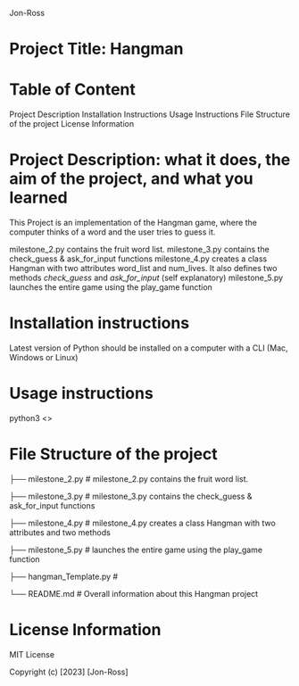 Jon-Ross

# Project Title: Hangman

# Table of Content

Project Description
Installation Instructions
Usage Instructions
File Structure of the project
License Information

# Project Description:  what it does, the aim of the project, and what you learned

This Project is an implementation of the Hangman game, where the computer thinks of a word and the user tries to guess it.

milestone_2.py contains the fruit word list.
milestone_3.py contains the check_guess & ask_for_input functions
milestone_4.py creates a class Hangman with two attributes word_list and num_lives. It also defines two methods *check_guess* and *ask_for_input* (self explanatory)
milestone_5.py launches the entire game using the play_game function

# Installation instructions

Latest version of Python should be installed on a computer with a CLI (Mac, Windows or Linux)

# Usage instructions

python3 <>

# File Structure of the project

├── milestone_2.py          # milestone_2.py contains the fruit word list.

├── milestone_3.py          # milestone_3.py contains the check_guess & ask_for_input functions

├── milestone_4.py          # milestone_4.py creates a class Hangman with two attributes and two methods

├── milestone_5.py          # launches the entire game using the play_game function

├── hangman_Template.py     # 

└── README.md               # Overall information about this Hangman project

# License Information

MIT License

Copyright (c) [2023] [Jon-Ross]
